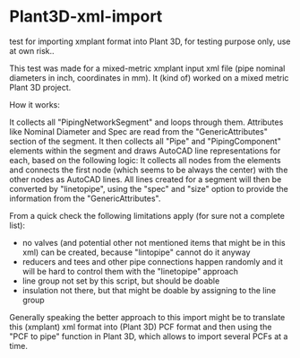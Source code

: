 # Plant3D-xml-import
test for importing xmplant format into Plant 3D, for testing purpose only, use at own risk..

This test was made for a mixed-metric xmplant input xml file (pipe nominal diameters in inch, coordinates in mm). It (kind of) worked on a mixed metric Plant 3D project.

How it works:

It collects all "PipingNetworkSegment" and loops through them. 
Attributes like Nominal Diameter and Spec are read from the "GenericAttributes" section of the segment.
It then collects all "Pipe" and "PipingComponent" elements within the segment and draws AutoCAD line representations for each, based on the following logic:
It collects all nodes from the elements and connects the first node (which seems to be always the center) with the other nodes as AutoCAD lines.
All lines created for a segment will then be converted by "linetopipe", using the "spec" and "size" option to provide the information from the "GenericAttributes".

From a quick check the following limitations apply (for sure not a complete list):
- no valves (and potential other not mentioned items that might be in this xml) can be created, because "lintopipe" cannot do it anyway
- reducers and tees and other pipe connections happen randomly and it will be hard to control them with the "linetopipe" approach
- line group not set by this script, but should be doable
- insulation not there, but that might be doable by assigning to the line group

Generally speaking the better approach to this import might be to translate this (xmplant) xml format into (Plant 3D) PCF format and then using the "PCF to pipe" function in Plant 3D, which allows to import several PCFs at a time.



